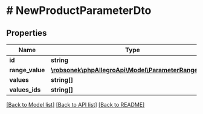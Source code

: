 # # NewProductParameterDto

## Properties

Name | Type | Description | Notes
------------ | ------------- | ------------- | -------------
**id** | **string** |  | [optional]
**range_value** | [**\robsonek\phpAllegroApi\Model\ParameterRangeValue**](ParameterRangeValue.md) |  | [optional]
**values** | **string[]** |  | [optional]
**values_ids** | **string[]** |  | [optional]

[[Back to Model list]](../../README.md#models) [[Back to API list]](../../README.md#endpoints) [[Back to README]](../../README.md)
